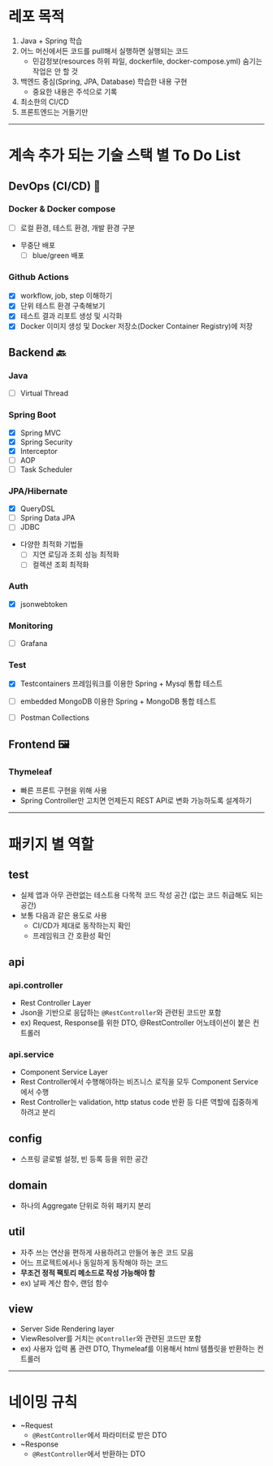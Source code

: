 # 레포 목적

1. Java + Spring 학습
2. 어느 머신에서든 코드를 pull해서 실행하면 실행되는 코드
    * 민감정보(resources 하위 파일, dockerfile, docker-compose.yml) 숨기는 작업은 안 할 것
3. 백엔드 중심(Spring, JPA, Database) 학습한 내용 구현
    * 중요한 내용은 주석으로 기록
4. 최소한의 CI/CD
5. 프론트엔드는 거들기만

---

# 계속 추가 되는 기술 스택 별 To Do List

## DevOps (CI/CD) 🧱

### Docker & Docker compose

- [ ] 로컬 환경, 테스트 환경, 개발 환경 구분
- 무중단 배포
    - [ ] blue/green 배포

### Github Actions

- [x] workflow, job, step 이해하기
- [x] 단위 테스트 환경 구축해보기
- [x] 테스트 결과 리포트 생성 및 시각화
- [x] Docker 이미지 생성 및 Docker 저장소(Docker Container Registry)에 저장

## Backend 🔙

### Java

- [ ] Virtual Thread

### Spring Boot

- [x] Spring MVC
- [x] Spring Security
- [x] Interceptor
- [ ] AOP
- [ ] Task Scheduler

### JPA/Hibernate

- [x] QueryDSL
- [ ] Spring Data JPA
- [ ] JDBC
- 다양한 최적화 기법들
    - [ ] 지연 로딩과 조회 성능 최적화
    - [ ] 컬렉션 조회 최적화

### Auth

- [x] jsonwebtoken

### Monitoring

- [ ] Grafana

### Test

- [x] Testcontainers 프레임워크를 이용한 Spring + Mysql 통합 테스트
- [ ] embedded MongoDB 이용한 Spring + MongoDB 통합 테스트

- [ ] Postman Collections

## Frontend 🖼️

### Thymeleaf

- 빠른 프론트 구현을 위해 사용
- Spring Controller만 고치면 언제든지 REST API로 변화 가능하도록 설계하기

---

# 패키지 별 역할

## test

* 실제 앱과 아무 관련없는 테스트용 다목적 코드 작성 공간 (없는 코드 취급해도 되는 공간)
* 보통 다음과 같은 용도로 사용
    * CI/CD가 제대로 동작하는지 확인
    * 프레임워크 간 호환성 확인

## api

### api.controller

* Rest Controller Layer
* Json을 기반으로 응답하는 `@RestController`와 관련된 코드만 포함
* ex) Request, Response를 위한 DTO, @RestController 어노테이션이 붙은 컨트롤러

### api.service

* Component Service Layer
* Rest Controller에서 수행해야하는 비즈니스 로직을 모두 Component Service에서 수행
* Rest Controller는 validation, http status code 반환 등 다른 역할에 집중하게 하려고 분리

## config

* 스프링 글로벌 설정, 빈 등록 등을 위한 공간

## domain

* 하나의 Aggregate 단위로 하위 패키지 분리

## util

* 자주 쓰는 연산을 편하게 사용하려고 만들어 놓은 코드 모음
* 어느 프로젝트에서나 동일하게 동작해야 하는 코드
* **무조건 정적 팩토리 메소드로 작성 가능해야 함**
* ex) 날짜 계산 함수, 랜덤 함수

## view

* Server Side Rendering layer
* ViewResolver를 거치는 `@Controller`와 관련된 코드만 포함
* ex) 사용자 입력 폼 관련 DTO, Thymeleaf를 이용해서 html 템플릿을 반환하는 컨트롤러

---

# 네이밍 규칙

* ~Request
    * `@RestController`에서 파라미터로 받은 DTO
* ~Response
    * `@RestController`에서 반환하는 DTO